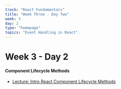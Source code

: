```yaml
---
track: "React Fundamentals"
title: "Week Three - Day Two"
week: 3
day: 2
type: "homepage"
topics: "Event Handling in React"
---
```



# Week 3 - Day 2

#### Component Lifecycle Methods
- [Lecture: Intro React Component Lifecycle Methods](./lesson-materials/README.md)